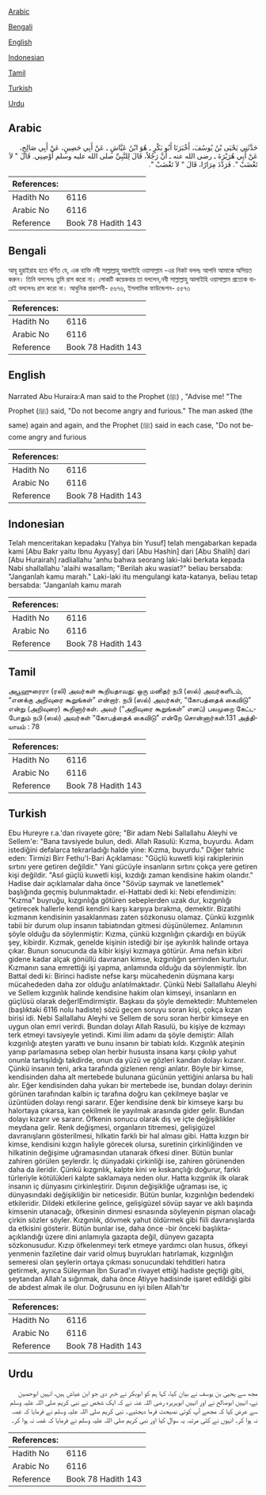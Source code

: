 [Arabic](#arabic)

[Bengali](#bengali)

[English](#english)

[Indonesian](#indonesian)

[Tamil](#tamil)

[Turkish](#turkish)

[Urdu](#urdu)

## Arabic


<div dir="rtl" lang="ar" style={{fontSize:'larger',backgroundColor:'#f8f9fa',padding:20}}>
حَدَّثَنِي يَحْيَى بْنُ يُوسُفَ، أَخْبَرَنَا أَبُو بَكْرٍ ـ هُوَ ابْنُ عَيَّاشٍ ـ عَنْ أَبِي حَصِينٍ، عَنْ أَبِي صَالِحٍ، عَنْ أَبِي هُرَيْرَةَ ـ رضى الله عنه ـ أَنَّ رَجُلاً، قَالَ لِلنَّبِيِّ صلى الله عليه وسلم أَوْصِنِي‏.‏ قَالَ ‏"‏ لاَ تَغْضَبْ ‏"‏‏.‏ فَرَدَّدَ مِرَارًا، قَالَ ‏"‏ لاَ تَغْضَبْ ‏"‏‏.‏
</div>
<div style={{backgroundColor:'#f8f9fa',padding:20, marginBottom: 10}}><table> <thead> <tr> <th>References:</th> <th></th> </tr> </thead> <tbody><tr><td>Hadith No</td><td>6116</td></tr><tr><td>Arabic No</td><td>6116</td></tr><tr><td>Reference</td><td>Book 78 Hadith 143</td></tr></tbody></table></div>

## Bengali


<div dir="ltr" lang="bn" style={{fontSize:'larger',backgroundColor:'#f8f9fa',padding:20}}>
আবূ হুরাইরাহ হতে বর্ণিত যে, এক ব্যক্তি নবী সাল্লাল্লাহু আলাইহি ওয়াসাল্লাম -এর নিকট বললঃ আপনি আমাকে অসিয়ত করুন। তিনি বললেনঃ তুমি রাগ করো না। লোকটি কয়েকবার তা বললেন,নবী সাল্লাল্লাহু আলাইহি ওয়াসাল্লাম প্রত্যেক বারেই বললেনঃ রাগ করো না। আধুনিক প্রকাশনী- ৫৬৭৬, ইসলামিক ফাউন্ডেশন- ৫৫৭৩
</div>
<div style={{backgroundColor:'#f8f9fa',padding:20, marginBottom: 10}}><table> <thead> <tr> <th>References:</th> <th></th> </tr> </thead> <tbody><tr><td>Hadith No</td><td>6116</td></tr><tr><td>Arabic No</td><td>6116</td></tr><tr><td>Reference</td><td>Book 78 Hadith 143</td></tr></tbody></table></div>

## English


<div dir="ltr" lang="en" style={{fontSize:'larger',backgroundColor:'#f8f9fa',padding:20}}>
Narrated Abu Huraira:A man said to the Prophet (ﷺ) , "Advise me! "The Prophet (ﷺ) said, "Do not become angry and furious." The man asked (the same) again and again, and the Prophet (ﷺ) said in each case, "Do not become angry and furious
</div>
<div style={{backgroundColor:'#f8f9fa',padding:20, marginBottom: 10}}><table> <thead> <tr> <th>References:</th> <th></th> </tr> </thead> <tbody><tr><td>Hadith No</td><td>6116</td></tr><tr><td>Arabic No</td><td>6116</td></tr><tr><td>Reference</td><td>Book 78 Hadith 143</td></tr></tbody></table></div>

## Indonesian


<div dir="ltr" lang="id" style={{fontSize:'larger',backgroundColor:'#f8f9fa',padding:20}}>
Telah menceritakan kepadaku [Yahya bin Yusuf] telah mengabarkan kepada kami [Abu Bakr yaitu Ibnu Ayyasy] dari [Abu Hashin] dari [Abu Shalih] dari [Abu Hurairah] radliallahu 'anhu bahwa seorang laki-laki berkata kepada Nabi shallallahu 'alaihi wasallam; "Berilah aku wasiat?" beliau bersabda: "Janganlah kamu marah." Laki-laki itu mengulangi kata-katanya, beliau tetap bersabda: "Janganlah kamu marah
</div>
<div style={{backgroundColor:'#f8f9fa',padding:20, marginBottom: 10}}><table> <thead> <tr> <th>References:</th> <th></th> </tr> </thead> <tbody><tr><td>Hadith No</td><td>6116</td></tr><tr><td>Arabic No</td><td>6116</td></tr><tr><td>Reference</td><td>Book 78 Hadith 143</td></tr></tbody></table></div>

## Tamil


<div dir="ltr" lang="ta" style={{fontSize:'larger',backgroundColor:'#f8f9fa',padding:20}}>
அபூஹுரைரா (ரலி) அவர்கள் கூறியதாவது: ஒரு மனிதர் நபி (ஸல்) அவர்களிடம், “எனக்கு அறிவுரை கூறுங்கள்” என்றார். நபி (ஸல்) அவர்கள், “கோபத்தைக் கைவிடு” என்று (அறிவுரை) கூறினார்கள். அவர் (“அறிவுரை கூறுங்கள்” எனப்) பலமுறை கேட்டபோதும் நபி (ஸல்) அவர்கள் “கோபத்தைக் கைவிடு” என்றே சொன்னார்கள்.131 அத்தியாயம் : 78
</div>
<div style={{backgroundColor:'#f8f9fa',padding:20, marginBottom: 10}}><table> <thead> <tr> <th>References:</th> <th></th> </tr> </thead> <tbody><tr><td>Hadith No</td><td>6116</td></tr><tr><td>Arabic No</td><td>6116</td></tr><tr><td>Reference</td><td>Book 78 Hadith 143</td></tr></tbody></table></div>

## Turkish


<div dir="ltr" lang="tr" style={{fontSize:'larger',backgroundColor:'#f8f9fa',padding:20}}>
Ebu Hureyre r.a.'dan rivayete göre; "Bir adam Nebi Sallallahu Aleyhi ve Sellem'e: "Bana tavsiyede bulun, dedi. Allah Rasulü: Kızma, buyurdu. Adam istediğini defalarca tekrarladığı halde yine: Kızma, buyurdu." Diğer tahric eden: Tirmizi Birr Fethu'l-Bari Açıklaması: "Güçlü kuwetli kişi rakiplerinin sırtını yere getiren değildir." Yani gücüyle insanların sırtını çokça yere getiren kişi değildir. "Asıl güçlü kuwetli kişi, kızdığı zaman kendisine hakim olandır." Hadise dair açıklamalar daha önce "Sövüp saymak ve lanetlemek" başlığında geçmiş bulunmaktadır. el-Hattabi dedi ki: Nebi efendimizin: "Kızma" buyruğu, kızgınlığa götüren sebeplerden uzak dur, kızgınlığı getirecek hallerle kendi kendini karşı karşıya bırakma, demektir. Bizatihi kızmanın kendisinin yasaklanması zaten sözkonusu olamaz. Çünkü kızgınlık tabii bir durum olup insanın tabiatından gitmesi düşünülemez. Anlamının şöyle olduğu da söylenmiştir: Kızma, çünkü kızgınlığın çıkardığı en büyük şey, kibirdir. Kızmak, genelde kişinin istediği bir işe aykırılık halinde ortaya çıkar. Bunun sonucunda da kibir kişiyi kızmaya götürür. Ama nefsin kibri gidene kadar alçak gönüllü davranan kimse, kızgınlığın şerrinden kurtulur. Kızmanın sana emrettiği işi yapma, anlamında olduğu da söylenmiştir. İbn Battal dedi ki: Birinci hadiste nefse karşı mücahedenin düşmana karşı mücahededen daha zor olduğu anlatılmaktadır. Çünkü Nebi Sallallahu Aleyhi ve Sellem kızgınlık halinde kendisine hakim olan kimseyi, insanların en güçlüsü olarak değerlEmdirmiştir. Başkası da şöyle demektedir: Muhtemelen (başlıktaki 6116 nolu hadiste) sözü geçen soruyu soran kişi, çokça kızan birisi idi. Nebi Sallallahu Aleyhi ve Sellem de soru soran herbir kimseye en uygun olan emri verirdi. Bundan dolayı Allah Rasulü, bu kişiye de kızmayı terk etmeyi tavsiyeyle yetindi. Kimi ilim adamı da şöyle demiştir: Allah kızgınlığı ateşten yarattı ve bunu insanın bir tabiatı kıldı. Kızgınlık ateşinin yanıp parlamasına sebep olan herbir hususta insana karşı çıkılıp yahut onunla tartışıldığı takdirde, onun da yüzü ve gözleri kandan dolayı kızarır. Çünkü insanın teni, arka tarafında gizlenen rengi anlatır. Böyle bir kimse, kendisinden daha alt mertebede bulunana gücünün yettiğini anlarsa bu hali alır. Eğer kendisinden daha yukarı bir mertebede ise, bundan dolayı derinin görünen tarafından kalbin iç tarafına doğru kan çekilmeye başlar ve üzüntüden dolayı rengi sararır. Eğer kendisine denk bir kimseye karşı bu halortaya çıkarsa, kan çekilmek ile yayılmak arasında gider gelir. Bundan dolayı kızarır ve sararır. Öfkenin sonucu olarak dış ve içte değişiklikler meydana gelir. Renk değişmesi, organların titremesi, gelişigüzel davranışların gösterilmesi, hilkatin farklı bir hal alması gibi. Hatta kızgın bir kimse, kendisini kızgın haliyle görecek olursa, suretinin çirkinliğinden ve hilkatinin değişime uğramasından utanarak öfkesi diner. Bütün bunlar zahiren görülen şeylerdir. İç dünyadaki çirkinliği ise, zahiren görünenden daha da ileridir. Çünkü kızgınlık, kalpte kini ve kıskançlığı doğurur, farklı türleriyle kötülükleri kalpte saklamaya neden olur. Hatta kızgınlık ilk olarak insanın iç dünyasını çirkinleştirir. Dışının değişikliğe uğraması ise, iç dünyasındaki değişikliğin bir neticesidir. Bütün bunlar, kızgınlığın bedendeki etkileridir. Dildeki etkilerine gelince, gelişigüzel sövüp sayar ve aklı başında kimsenin utanacağı, öfkesinin dinmesi esnasında söyleyenin pişman olacağı çirkin sözler söyler. Kızgınlık, dövmek yahut öldürmek gibi fiili davranışlarda da etkisini gösterir. Bütün bunlar ise, daha önce -bir önceki başlıkta- açıklandığı üzere dini anlamıyla gazapta değil, dünyevı gazapta sözkonusudur. Kızıp öfkelenmeyi terk etmeye yardımcı olan husus, öfkeyi yenmenin faziletine dair varid olmuş buyrukları hatırlamak, kızgınlığın semeresi olan şeylerin ortaya çıkması sonucundaki tehditleri hatıra getirmek, ayrıca Süleyman İbn Surad'ın rivayet ettiği hadiste geçtiği gibi, şeytandan Allah'a sığınmak, daha önce Atiyye hadisinde işaret edildiği gibi de abdest almak ile olur. Doğrusunu en iyi bilen Allah'tır
</div>
<div style={{backgroundColor:'#f8f9fa',padding:20, marginBottom: 10}}><table> <thead> <tr> <th>References:</th> <th></th> </tr> </thead> <tbody><tr><td>Hadith No</td><td>6116</td></tr><tr><td>Arabic No</td><td>6116</td></tr><tr><td>Reference</td><td>Book 78 Hadith 143</td></tr></tbody></table></div>

## Urdu


<div dir="rtl" lang="ur" style={{fontSize:'larger',backgroundColor:'#f8f9fa',padding:20}}>
مجھ سے یحییٰ بن یوسف نے بیان کیا، کہا ہم کو ابوبکر نے خبر دی جو ابن عیاش ہیں، انہیں ابوحصین نے، انہیں ابوصالح نے اور انہیں ابوہریرہ رضی اللہ عنہ نے کہ ایک شخص نے نبی کریم صلی اللہ علیہ وسلم سے عرض کیا کہ مجھے آپ کوئی نصیحت فرما دیجئیے۔ نبی کریم صلی اللہ علیہ وسلم نے فرمایا کہ غصہ نہ ہوا کر۔ انہوں نے کئی مرتبہ یہ سوال کیا اور نبی کریم صلی اللہ علیہ وسلم نے فرمایا کہ غصہ نہ ہوا کر۔
</div>
<div style={{backgroundColor:'#f8f9fa',padding:20, marginBottom: 10}}><table> <thead> <tr> <th>References:</th> <th></th> </tr> </thead> <tbody><tr><td>Hadith No</td><td>6116</td></tr><tr><td>Arabic No</td><td>6116</td></tr><tr><td>Reference</td><td>Book 78 Hadith 143</td></tr></tbody></table></div>